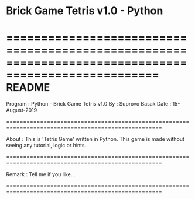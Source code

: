 # Brick Game Tetris v1.0 - Python
====================================================================================================
README
====================================================================================================

Program : Python - Brick Game Tetris v1.0
By      : Suprovo Basak
Date    : 15-August-2019

====================================================================================================

About   : This is 'Tetris Game' written in Python.
          This game is made without seeing any tutorial, logic or hints.

====================================================================================================

Remark  : Tell me if you like...

====================================================================================================
